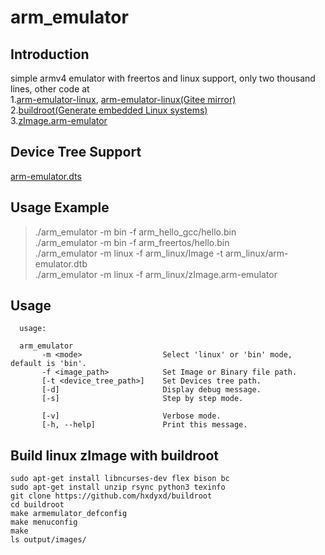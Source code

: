 # arm_emulator

## Introduction

simple armv4 emulator with freertos and linux support, only two thousand lines, other code at  
1.[arm-emulator-linux](https://github.com/hxdyxd/arm-emulator-linux), [arm-emulator-linux(Gitee mirror)](https://gitee.com/hxdyxd/arm-emulator-linux)  
2.[buildroot(Generate embedded Linux systems)](https://github.com/hxdyxd/buildroot)  
3.[zImage.arm-emulator](https://drive.google.com/drive/folders/1W0milmr0MT9K7TXI4cvJHEbDRon9gp-X?usp=sharing)  

## Device Tree Support

[arm-emulator.dts](https://github.com/hxdyxd/arm-emulator-linux/blob/master/arch/arm/boot/dts/arm-emulator.dts)  

## Usage Example

> ./arm_emulator -m bin -f arm_hello_gcc/hello.bin  
> ./arm_emulator -m bin -f arm_freertos/hello.bin  
> ./arm_emulator -m linux -f arm_linux/Image -t arm_linux/arm-emulator.dtb  
> ./arm_emulator -m linux -f arm_linux/zImage.arm-emulator  

## Usage

```
  usage:

  arm_emulator
       -m <mode>                  Select 'linux' or 'bin' mode, default is 'bin'.
       -f <image_path>            Set Image or Binary file path.
       [-t <device_tree_path>]    Set Devices tree path.
       [-d]                       Display debug message.
       [-s]                       Step by step mode.

       [-v]                       Verbose mode.
       [-h, --help]               Print this message.
```

## Build linux zImage with buildroot

```
sudo apt-get install libncurses-dev flex bison bc
sudo apt-get install unzip rsync python3 texinfo
git clone https://github.com/hxdyxd/buildroot
cd buildroot
make armemulator_defconfig
make menuconfig
make
ls output/images/
```
